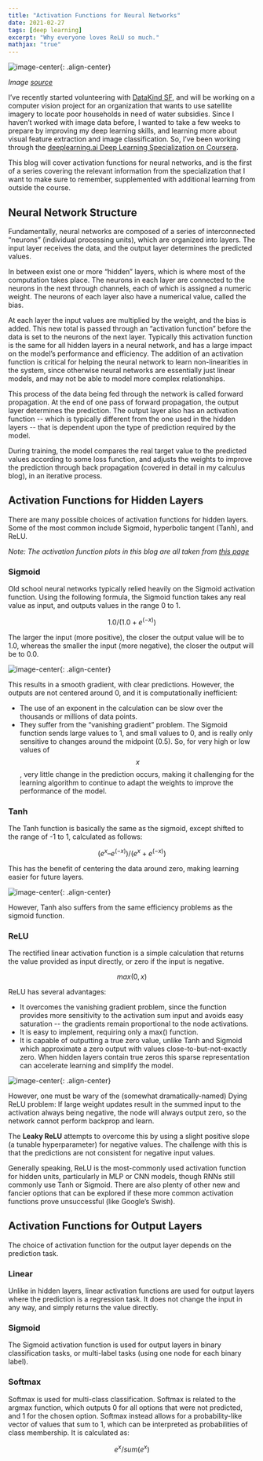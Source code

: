 ```yaml
---
title: "Activation Functions for Neural Networks"
date: 2021-02-27
tags: [deep learning]
excerpt: "Why everyone loves ReLU so much."
mathjax: "true"
---
```


![image-center](/images/activation_functions/relu_meme.png){: .align-center}

*Image [source](https://www.pinterest.com/pin/779052435520752328/feedback/?invite_code=25efb01393b64c8e87281db0f615950e&sender_id=402298316622278571)*

I’ve recently started volunteering with [DataKind SF](https://www.datakind.org/chapters/datakind-sf), and will be working on a computer vision project for an organization that wants to use satellite imagery to locate poor households in need of water subsidies. Since I haven’t worked with image data before, I wanted to take a few weeks to prepare by improving my deep learning skills, and learning more about visual feature extraction and image classification. So, I’ve been working through the [deeplearning.ai Deep Learning Specialization on Coursera](https://www.coursera.org/specializations/deep-learning). 

This blog will cover activation functions for neural networks, and is the first of a series covering the relevant information from the specialization that I want to make sure to remember, supplemented with additional learning from outside the course.


## Neural Network Structure

Fundamentally, neural networks are composed of a series of interconnected “neurons” (individual processing units), which are organized into layers. The input layer receives the data, and the output layer determines the predicted values. 

In between exist one or more “hidden” layers, which is where most of the computation takes place. The neurons in each layer are connected to the neurons in the next through channels, each of which is assigned a numeric weight. The neurons of each layer also have a numerical value, called the bias. 

At each layer the input values are multiplied by the weight, and the bias is added. This new total is passed through an “activation function” before the data is set to the neurons of the next layer. Typically this activation function is the same for all hidden layers in a neural network, and has a large impact on the model’s performance and efficiency. The addition of an activation function is critical for helping the neural network to learn non-linearities in the system, since otherwise neural networks are essentially just linear models, and may not be able to model more complex relationships.

This process of the data being fed through the network is called forward propagation. At the end of one pass of forward propagation, the output layer determines the prediction. The output layer also has an activation function -- which is typically different from the one used in the hidden layers -- that is dependent upon the type of prediction required by the model.

During training, the model compares the real target value to the predicted values according to some loss function, and adjusts the weights to improve the prediction through back propagation (covered in detail in my calculus blog), in an iterative process. 


## Activation Functions for Hidden Layers

There are many possible choices of activation functions for hidden layers. Some of the most common include Sigmoid, hyperbolic tangent (Tanh), and ReLU. 

*Note: The activation function plots in this blog are all taken from [this page](https://www.analyticsvidhya.com/blog/2020/01/fundamentals-deep-learning-activation-functions-when-to-use-them/)*


### Sigmoid

Old school neural networks typically relied heavily on the Sigmoid activation function. Using the following formula, the Sigmoid function takes any real value as input, and outputs values in the range 0 to 1. 

$$ 1.0 / (1.0 + e^(-x)) $$

The larger the input (more positive), the closer the output value will be to 1.0, whereas the smaller the input (more negative), the closer the output will be to 0.0.

![image-center](/images/activation_functions/sigmoid.png){: .align-center}

This results in a smooth gradient, with clear predictions. However, the outputs are not centered around 0, and it is computationally inefficient:

* The use of an exponent in the calculation can be slow over the thousands or millions of data points.
* They suffer from the “vanishing gradient” problem. The Sigmoid function sends large values to 1, and small values to 0, and is really only sensitive to changes around the midpoint (0.5). So, for very high or low values of $$x$$, very little change in the prediction occurs, making it challenging for the learning algorithm to continue to adapt the weights to improve the performance of the model.


### Tanh

The Tanh function is basically the same as the sigmoid, except shifted to the range of -1 to 1, calculated as follows:

$$ (e^x – e^(-x)) / (e^x + e^(-x)) $$

This has the benefit of centering the data around zero, making learning easier for future layers. 

![image-center](/images/activation_functions/tanh.png){: .align-center}

However, Tanh also suffers from the same efficiency problems as the sigmoid function.


### ReLU

The rectified linear activation function is a simple calculation that returns the value provided as input directly, or zero if the input is negative.

$$ max(0, x) $$

ReLU has several advantages:

* It overcomes the vanishing gradient problem, since the function provides more  sensitivity to the activation sum input and avoids easy saturation --  the gradients remain proportional to the node activations.
* It is easy to implement, requiring only a max() function.
* It is capable of outputting a true zero value, unlike Tanh and Sigmoid which approximate a zero output with values close-to-but-not-exactly zero. When hidden layers contain true zeros this sparse representation can accelerate learning and simplify the model.

![image-center](/images/activation_functions/relu.png){: .align-center}

However, one must be wary of the (somewhat dramatically-named) Dying ReLU problem: If large weight updates result in the summed input to the activation always being negative, the node will always output zero, so the network cannot perform backprop and learn. 

The **Leaky ReLU** attempts to overcome this by using a slight positive slope (a tunable hyperparameter) for negative values. The challenge with this is that the predictions are not consistent for negative input values.

Generally speaking, ReLU is the most-commonly used activation function for hidden units, particularly in MLP or CNN models, though RNNs still commonly use Tanh or Sigmoid. There are also plenty of other new and fancier options that can be explored if these more common activation functions prove unsuccessful (like Google’s Swish).


## Activation Functions for Output Layers

The choice of activation function for the output layer depends on the prediction task. 


### Linear

Unlike in hidden layers, linear activation functions are used for output layers where the prediction is a regression task. It does not change the input in any way, and simply returns the value directly.


### Sigmoid

The Sigmoid activation function is used for output layers in binary classification tasks, or multi-label tasks (using one node for each binary label). 


### Softmax

Softmax is used for multi-class classification. Softmax is related to the argmax function, which outputs 0 for all options that were not predicted, and 1 for the chosen option. Softmax instead allows for a probability-like vector of values that sum to 1, which can be interpreted as probabilities of class membership. It is calculated as:

$$ e^x / sum(e^x) $$
